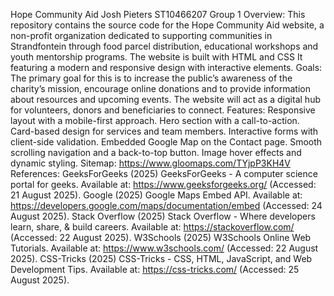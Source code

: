 Hope Community Aid
Josh Pieters ST10466207 Group 1
Overview: This repository contains the source code for the Hope Community Aid website, a non-profit organization dedicated to supporting communities in Strandfontein through food parcel distribution, educational workshops and youth mentorship programs. The website is built with HTML and CSS It featuring a modern and responsive design with interactive elements.
Goals: The primary goal for this is to increase the public’s awareness of the charity’s mission, encourage online donations and to provide information about resources and upcoming events. The website will act as a digital hub for volunteers, donors and beneficiaries to connect. 
Features:
  Responsive layout with a mobile-first approach.
  Hero section with a call-to-action.
  Card-based design for services and team members.
  Interactive forms with client-side validation.
  Embedded Google Map on the Contact page.
  Smooth scrolling navigation and a back-to-top button.
  Image hover effects and dynamic styling.
Sitemap: https://www.gloomaps.com/TYjpP3KH4V
References: 
  GeeksForGeeks (2025) GeeksForGeeks - A computer science portal for geeks. Available at: https://www.geeksforgeeks.org/ (Accessed: 21 August 2025).
  Google (2025) Google Maps Embed API. Available at: https://developers.google.com/maps/documentation/embed (Accessed: 24 August 2025).
  Stack Overflow (2025) Stack Overflow - Where developers learn, share, & build careers. Available at: https://stackoverflow.com/ (Accessed: 22 August 2025).
  W3Schools (2025) W3Schools Online Web Tutorials. Available at: https://www.w3schools.com/ (Accessed: 22 August 2025).
  CSS-Tricks (2025) CSS-Tricks - CSS, HTML, JavaScript, and Web Development Tips. Available at: https://css-tricks.com/ (Accessed: 25 August 2025).
